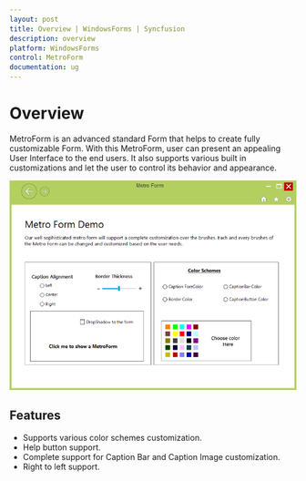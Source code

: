 ```yaml
---
layout: post
title: Overview | WindowsForms | Syncfusion
description: overview
platform: WindowsForms
control: MetroForm
documentation: ug
---
```


# Overview

MetroForm is an advanced standard Form that helps to create fully customizable Form. With this MetroForm, user can present an appealing User Interface to the end users. It also supports various built in customizations and let the user to control its behavior and appearance. 

![](Overview_images/Overview.png)

## Features

* Supports various color schemes customization.
* Help button support.
* Complete support for Caption Bar and Caption Image customization.
* Right to left support.

 
